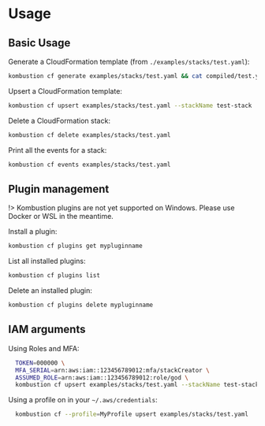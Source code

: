 # Usage

## Basic Usage

Generate a CloudFormation template (from `./examples/stacks/test.yaml`):

```sh
kombustion cf generate examples/stacks/test.yaml && cat compiled/test.yaml
```

Upsert a CloudFormation template:

```sh
kombustion cf upsert examples/stacks/test.yaml --stackName test-stack
```

Delete a CloudFormation stack:

```sh
kombustion cf delete examples/stacks/test.yaml
```

Print all the events for a stack:

```sh
kombustion cf events examples/stacks/test.yaml
```

## Plugin management

!> Kombustion plugins are not yet supported on Windows. Please use Docker or WSL
in the meantime.

Install a plugin:

```sh
kombustion cf plugins get mypluginname
```

List all installed plugins:

```sh
kombustion cf plugins list
```

Delete an installed plugin:

```sh
kombustion cf plugins delete mypluginname
```

## IAM arguments

Using Roles and MFA:

```sh
  TOKEN=000000 \
  MFA_SERIAL=arn:aws:iam::123456789012:mfa/stackCreator \
  ASSUMED_ROLE=arn:aws:iam::123456789012:role/god \
  kombustion cf upsert examples/stacks/test.yaml --stackName test-stack
```

Using a profile on in your `~/.aws/credentials`:

```sh
  kombustion cf --profile=MyProfile upsert examples/stacks/test.yaml
```
